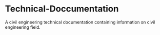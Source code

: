 # Technical-Doccumentation
A civil engineering  technical documentation containing information on civil engineering field.
